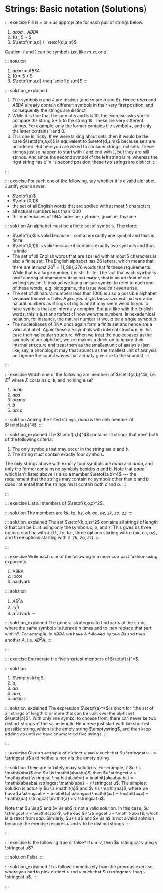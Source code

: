 # Strings: Basic notation (Solutions)

::: exercise
Fill in $=$ or $\neq$ as appropriate for each pair of strings below.

1. $\mathit{abba}$ \_ $\mathit{ABBA}$
1. $10$ \_ $5 + 5$
1. $\setof{m,a,d} \_ \setof{d,a,m}$


Caution: $\{$ and $\}$ can be symbols just like $m$, $a$, or $d$.

::: solution
1. $\mathit{abba} \neq \mathit{ABBA}$
1. $10 \neq 5 + 5$
1. $\setof{m,a,d} \neq \setof{d,a,m}$
:::

::: solution_explained
1. The symbols $a$ and $A$ are distinct (and so are $b$ and $B$).
   Hence $\mathit{abba}$ and $\mathit{ABBA}$ already contain different symbols in their very first position, and consequently the strings are distinct.
1. While it is true that the sum of $5$ and $5$ is $10$, the exercise asks you to compare the string $5 + 5$ to the string $10$.
   These are very different strings.
   For example, only the former contains the symbol $+$, and only the letter contains $1$ and $0$.
1. This one is tricky.
   If we were talking about sets, then it would be the case $\setof{m,a,d}$ is equivalent to $\setof{d,a,m}$ because sets are unordered.
   But here you are asked to consider strings, not sets.
   These strings just so happen to start with $\{$ and end with $\}$, but they are still strings.
   And since the second symbol of the left string is $m$, whereas the right string has $d$ in its second position, these two strings are distinct.
:::

:::

::: exercise
For each one of the following, say whether it is a valid alphabet.
Justify your answer.

- $\setof{a}$
- $\setof{0,1}$
- the set of all English words that are spelled with at most 5 characters
- all natural numbers less than 1000
- the nucleobases of DNA: adenine, cytosine, guanine, thymine 

::: solution
An alphabet must be a finite set of symbols.
Therefore:

- $\setof{a}$ is valid because it contains exactly one symbol and thus is finite
- $\setof{0,1}$ is valid because it contains exactly two symbols and thus is finite
- The set of all English words that are spelled with at most 5 characters is also a finite set: The English alphabet has 26 letters, which means that there are at most $26^5 = 11,881,376$ words that fit these requirements.
  While that is a large number, it is still finite.
  The fact that each symbol is itself a string of characters does not matter, that is an artefact of our writing system.
  If instead we had a unique symbol to refer to each one of these words, e.g. pictograms, the issue wouldn't even arise.
- The set of all natural numbers less than 1000 is also a possible alphabet because this set is finite.
  Again you might be concerned that we write natural numbers as strings of digits and it may seem weird to you to have symbols that are internally complex.
  But just like with the English words, this is just an artefact of how we write numbers.
  In hexademical notation, for instance, the natural number $11$ would be a single symbol $b$.
- The nucleobases of DNA once again form a finite set and hence are a valid alphabet.
  Again these are symbols with internal structure, in this case their molecular structure.
  When we treat the nucleobases as the symbols of our alphabet, we are making a decision to ignore their internal structure and treat them as the smallest unit of analysis (just like, say, a phonologist may treat sounds as the smallest unit of analysis and ignore the sound waves that actually give rise to the sounds).
:::

:::

::: exercise
Which one of the following are members of $\setof{a,b}^4$, i.e. $\Sigma^4$ where $\Sigma$ contains $a$, $b$, and nothing else?

1. $\mathit{aaab}$
1. $\mathit{aba}$
1. $\mathit{aaaaa}$
1. $\mathit{b}$
1. $\mathit{abca}$

::: solution
Among the listed strings, $\mathit{aaab}$ is the only member of $\setof{a,b}^4$.
:::

::: solution_explained
The $\setof{a,b}^4$ contains all strings that meet both of the following criteria:

1. The only symbols that may occur in the string are $a$ and $b$.
1. The string must contain exactly four symbols.

The only strings above with exactly four symbols are $\mathit{aaab}$ and $\mathit{abca}$, and only the former contains no symbols besides $a$ and $b$.
Note that $\mathit{aaaa}$, which isn't listed above, is also a member $\setof{a,b}^4$ --- the requirement that the strings may contain no symbols other than $a$ and $b$ does not entail that the strings must contain both $a$ and $b$.
:::

:::

::: exercise
List all members of $\setof{k,o,z}^2$.

::: solution
The members are $kk$, $ko$, $kz$, $ok$, $oo$, $oz$, $zk$, $zo$, $zz$.
:::

::: solution_explained
The set $\setof{k,o,z}^2$ contains all strings of length $2$ that can be built using only the symbols $k$, $o$, and $z$.
This gives us three options starting with $k$ ($kk$, $ko$, $kz$), three options starting with $o$ ($ok$, $oo$, $oz$), and three options starting with $z$ ($zk$, $zo$, $zz$).
:::

:::

::: exercise
Write each one of the following in a more compact fashion using exponents.

1. ABBA
1. loool
1. aardvark

::: solution
1. $\mathit{A B^2 A}$
1. $\mathit{l o^3 l}$
1. $\mathit{a^2rdvark}$
:::

::: solution_explained
The general strategy is to find parts of the string where the same symbol $x$ is iterated $n$ times and to then replace that part with $x^n$.
For example, in *ABBA* we have *A* followed by two *B*s and then another *A*, i.e. $\mathit{A B^2 A}$.
:::

:::

::: exercise
Enumerate the five shortest members of $\setof{a}^*$.

::: solution
1. $\emptystring$,
1. $\mathit{a}$,
1. $\mathit{aa}$,
1. $\mathit{aaa}$,
1. $\mathit{aaaa}$
:::

::: solution_explained
The expression $\setof{a}^*$ is short for "the set of all strings of length 0 or more that can be built over the alphabet $\setof{a}$".
With only one symbol to choose from, there can never be two distinct strings of the same length.
Hence we just start with the shortest possible string, which is the empty string $\emptystring$, and then keep adding $a$s until we have enumerated five strings.
:::

:::

::: exercise
Give an example of distinct $u$ and $v$ such that $u \stringcat v = v \stringcat u$ and neither $u$ nor $v$ is the empty string.

::: solution
There are infinitely many solutions.
For example, if $u \is \mathit{aba}$ and $v \is \mathit{abaaba}$, then $u \stringcat v = \mathit{aba} \stringcat \mathit{abaaba} = \mathit{abaabaaba} = \mathit{abaaba} \stringcat \mathit{aba} = v \stringcat u$.
The simplest solution is actually $u \is \mathit{a}$ and $v \is \mathit{aa}$, where we have $u \stringcat v = \mathit{a} \stringcat \mathit{aa} = \mathit{aaa} = \mathit{aa} \stringcat \mathit{a} = v \stringcat u$.

Note that $u \is a$ and $v \is ab$ is not a valid solution.
In this case, $u \stringcat v = \mathit{aab}$, whereas $v \stringcat u = \mathit{aba}$, which is distinct from $\mathit{aab}$.
Similarly, $u \is a$ and $v \is a$ is not a valid solution because the exercise requires $u$ and $v$ to be distinct strings.
:::

:::

::: exercise
Is the following true or false?
If $u \neq v$, then $u \stringcat v \neq v \stringcat u$?

::: solution
False.
:::

::: solution_explained
This follows immediately from the previous exercise, where you had to pick distinct $u$ and $v$ such that $u \stringcat v \neq v \stringcat u$.
:::

:::
